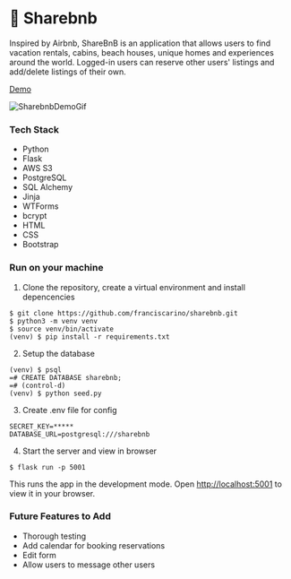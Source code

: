 # 📍 Sharebnb

Inspired by Airbnb, ShareBnB is an application that allows users to find vacation rentals, cabins, beach houses, unique homes and experiences around the world. Logged-in users can reserve other users' listings and add/delete listings of their own. 

[Demo](https://fc-sharebnb.herokuapp.com/listings)

![SharebnbDemoGif](https://raw.githubusercontent.com/franciscarino/sharebnb/78d768e9b2a51cdeca899613515bca079a9c73de/sharebnb-demo.gif)


### Tech Stack
- Python
- Flask
- AWS S3
- PostgreSQL
- SQL Alchemy
- Jinja 
- WTForms
- bcrypt
- HTML
- CSS
- Bootstrap


### Run on your machine
1. Clone the repository, create a virtual environment and install depencencies
```
$ git clone https://github.com/franciscarino/sharebnb.git
$ python3 -m venv venv
$ source venv/bin/activate
(venv) $ pip install -r requirements.txt
```

2. Setup the database
```
(venv) $ psql
=# CREATE DATABASE sharebnb;
=# (control-d)
(venv) $ python seed.py
```

3. Create .env file for config
```
SECRET_KEY=*****
DATABASE_URL=postgresql:///sharebnb
```

4. Start the server and view in browser
```
$ flask run -p 5001
```
This runs the app in the development mode.
Open [http://localhost:5001](http://localhost:5001) to view it in your browser.


### Future Features to Add

* Thorough testing
* Add calendar for booking reservations
* Edit form
* Allow users to message other users

